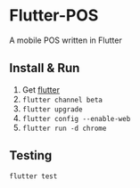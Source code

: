 # Flutter-POS

A mobile POS written in Flutter

## Install & Run

1. Get [flutter](https://flutter.dev/)
2. `flutter channel beta`
3. `flutter upgrade`
4. `flutter config --enable-web`
2. `flutter run -d chrome`

## Testing

`flutter test`


